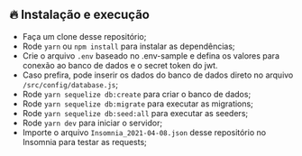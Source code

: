 ## 🔥 Instalação e execução

- Faça um clone desse repositório;
- Rode `yarn` ou `npm install` para instalar as dependências;
- Crie o arquivo `.env` baseado no .env-sample e defina os valores para conexão ao banco de dados e o secret token do jwt.
- Caso prefira, pode inserir os dados do banco de dados direto no arquivo `/src/config/database.js`;
- Rode `yarn sequelize db:create` para criar o banco de dados;
- Rode `yarn sequelize db:migrate` para executar as migrations;
- Rode `yarn sequelize db:seed:all` para executar as seeders;
- Rode `yarn dev` para iniciar o servidor;
- Importe o arquivo `Insomnia_2021-04-08.json` desse repositório no Insomnia para testar as requests;
